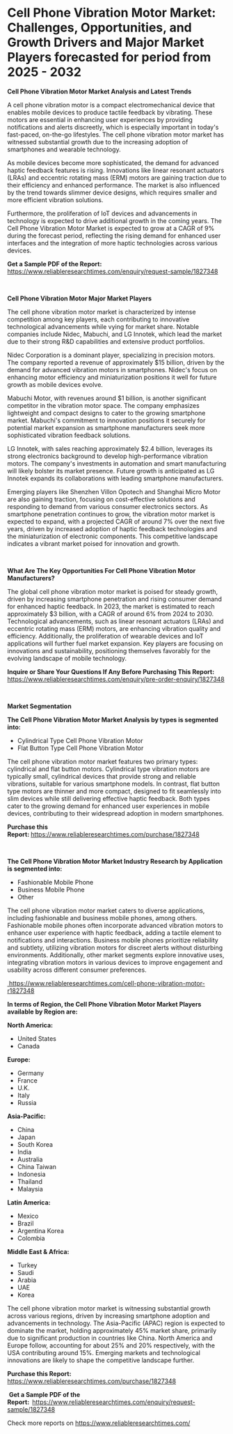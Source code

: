 <p><h1>Cell Phone Vibration Motor Market: Challenges, Opportunities, and Growth Drivers and Major Market Players forecasted for period from 2025 - 2032</h1></p><p><strong>Cell Phone Vibration Motor Market Analysis and Latest Trends</strong></p>
<p><p>A cell phone vibration motor is a compact electromechanical device that enables mobile devices to produce tactile feedback by vibrating. These motors are essential in enhancing user experiences by providing notifications and alerts discreetly, which is especially important in today's fast-paced, on-the-go lifestyles. The cell phone vibration motor market has witnessed substantial growth due to the increasing adoption of smartphones and wearable technology. </p><p>As mobile devices become more sophisticated, the demand for advanced haptic feedback features is rising. Innovations like linear resonant actuators (LRAs) and eccentric rotating mass (ERM) motors are gaining traction due to their efficiency and enhanced performance. The market is also influenced by the trend towards slimmer device designs, which requires smaller and more efficient vibration solutions.</p><p>Furthermore, the proliferation of IoT devices and advancements in technology is expected to drive additional growth in the coming years. The Cell Phone Vibration Motor Market is expected to grow at a CAGR of 9% during the forecast period, reflecting the rising demand for enhanced user interfaces and the integration of more haptic technologies across various devices.</p></p>
<p><strong>Get a Sample PDF of the Report:&nbsp;</strong> <a href="https://www.reliableresearchtimes.com/enquiry/request-sample/1827348?utm_campaign=3167&utm_medium=2&utm_source=Github&utm_content=ia&utm_term=06042025&utm_id=cell-phone-vibration-motor">https://www.reliableresearchtimes.com/enquiry/request-sample/1827348</a></p>
<p>&nbsp;</p>
<p><strong>Cell Phone Vibration Motor Major Market Players</strong></p>
<p><p>The cell phone vibration motor market is characterized by intense competition among key players, each contributing to innovative technological advancements while vying for market share. Notable companies include Nidec, Mabuchi, and LG Innotek, which lead the market due to their strong R&D capabilities and extensive product portfolios.</p><p>Nidec Corporation is a dominant player, specializing in precision motors. The company reported a revenue of approximately $15 billion, driven by the demand for advanced vibration motors in smartphones. Nidec's focus on enhancing motor efficiency and miniaturization positions it well for future growth as mobile devices evolve.</p><p>Mabuchi Motor, with revenues around $1 billion, is another significant competitor in the vibration motor space. The company emphasizes lightweight and compact designs to cater to the growing smartphone market. Mabuchi's commitment to innovation positions it securely for potential market expansion as smartphone manufacturers seek more sophisticated vibration feedback solutions.</p><p>LG Innotek, with sales reaching approximately $2.4 billion, leverages its strong electronics background to develop high-performance vibration motors. The company's investments in automation and smart manufacturing will likely bolster its market presence. Future growth is anticipated as LG Innotek expands its collaborations with leading smartphone manufacturers.</p><p>Emerging players like Shenzhen Villon Opotech and Shanghai Micro Motor are also gaining traction, focusing on cost-effective solutions and responding to demand from various consumer electronics sectors. As smartphone penetration continues to grow, the vibration motor market is expected to expand, with a projected CAGR of around 7% over the next five years, driven by increased adoption of haptic feedback technologies and the miniaturization of electronic components. This competitive landscape indicates a vibrant market poised for innovation and growth.</p></p>
<p>&nbsp;</p>
<p><strong>What Are The Key Opportunities For Cell Phone Vibration Motor Manufacturers?</strong></p>
<p><p>The global cell phone vibration motor market is poised for steady growth, driven by increasing smartphone penetration and rising consumer demand for enhanced haptic feedback. In 2023, the market is estimated to reach approximately $3 billion, with a CAGR of around 6% from 2024 to 2030. Technological advancements, such as linear resonant actuators (LRAs) and eccentric rotating mass (ERM) motors, are enhancing vibration quality and efficiency. Additionally, the proliferation of wearable devices and IoT applications will further fuel market expansion. Key players are focusing on innovations and sustainability, positioning themselves favorably for the evolving landscape of mobile technology.</p></p>
<p><strong>Inquire or Share Your Questions If Any Before Purchasing This Report:</strong> <a href="https://www.reliableresearchtimes.com/enquiry/pre-order-enquiry/1827348?utm_campaign=3167&utm_medium=2&utm_source=Github&utm_content=ia&utm_term=06042025&utm_id=cell-phone-vibration-motor">https://www.reliableresearchtimes.com/enquiry/pre-order-enquiry/1827348</a></p>
<p>&nbsp;</p>
<p><strong>Market Segmentation</strong></p>
<p><strong>The Cell Phone Vibration Motor Market Analysis by types is segmented into:</strong></p>
<p><ul><li>Cylindrical Type Cell Phone Vibration Motor</li><li>Flat Button Type Cell Phone Vibration Motor</li></ul></p>
<p><p>The cell phone vibration motor market features two primary types: cylindrical and flat button motors. Cylindrical type vibration motors are typically small, cylindrical devices that provide strong and reliable vibrations, suitable for various smartphone models. In contrast, flat button type motors are thinner and more compact, designed to fit seamlessly into slim devices while still delivering effective haptic feedback. Both types cater to the growing demand for enhanced user experiences in mobile devices, contributing to their widespread adoption in modern smartphones.</p></p>
<p><strong>Purchase this Report:&nbsp;</strong><a href="https://www.reliableresearchtimes.com/purchase/1827348?utm_campaign=3167&utm_medium=2&utm_source=Github&utm_content=ia&utm_term=06042025&utm_id=cell-phone-vibration-motor">https://www.reliableresearchtimes.com/purchase/1827348</a></p>
<p>&nbsp;</p>
<p><strong>The Cell Phone Vibration Motor Market Industry Research by Application is segmented into:</strong></p>
<p><ul><li>Fashionable Mobile Phone</li><li>Business Mobile Phone</li><li>Other</li></ul></p>
<p><p>The cell phone vibration motor market caters to diverse applications, including fashionable and business mobile phones, among others. Fashionable mobile phones often incorporate advanced vibration motors to enhance user experience with haptic feedback, adding a tactile element to notifications and interactions. Business mobile phones prioritize reliability and subtlety, utilizing vibration motors for discreet alerts without disturbing environments. Additionally, other market segments explore innovative uses, integrating vibration motors in various devices to improve engagement and usability across different consumer preferences.</p></p>
<p><a href="https://www.reliableresearchtimes.com/cell-phone-vibration-motor-r1827348?utm_campaign=3167&utm_medium=2&utm_source=Github&utm_content=ia&utm_term=06042025&utm_id=cell-phone-vibration-motor">&nbsp;https://www.reliableresearchtimes.com/cell-phone-vibration-motor-r1827348</a></p>
<p><strong>In terms of Region, the Cell Phone Vibration Motor Market Players available by Region are:</strong></p>
<p>
    <p> <strong> North America: </strong>
        <ul>
            <li>United States</li>
            <li>Canada</li>
        </ul>
        </p> 
    <p> <strong> Europe: </strong>
        <ul>
            <li>Germany</li>
            <li>France</li>
            <li>U.K.</li>
            <li>Italy</li>
            <li>Russia</li>
        </ul>
        </p> 
    <p> <strong> Asia-Pacific: </strong>
        <ul>
            <li>China</li>
            <li>Japan</li>
            <li>South Korea</li>
            <li>India</li>
            <li>Australia</li>
            <li>China Taiwan</li>
            <li>Indonesia</li>
            <li>Thailand</li>
            <li>Malaysia</li>
        </ul>
        </p> 
    <p> <strong> Latin America: </strong>
        <ul>
            <li>Mexico</li>
            <li>Brazil</li>
            <li>Argentina Korea</li>
            <li>Colombia</li>
        </ul>
        </p> 
    <p> <strong> Middle East & Africa: </strong>
        <ul>
            <li>Turkey</li>
            <li>Saudi</li>
            <li>Arabia</li>
            <li>UAE</li>
            <li>Korea</li>
        </ul>
    </p>
    </p>
<p><p>The cell phone vibration motor market is witnessing substantial growth across various regions, driven by increasing smartphone adoption and advancements in technology. The Asia-Pacific (APAC) region is expected to dominate the market, holding approximately 45% market share, primarily due to significant production in countries like China. North America and Europe follow, accounting for about 25% and 20% respectively, with the USA contributing around 15%. Emerging markets and technological innovations are likely to shape the competitive landscape further.</p></p>
<p><strong>Purchase this Report: </strong><a href="https://www.reliableresearchtimes.com/purchase/1827348?utm_campaign=3167&utm_medium=2&utm_source=Github&utm_content=ia&utm_term=06042025&utm_id=cell-phone-vibration-motor">https://www.reliableresearchtimes.com/purchase/1827348</a></p>
<p>&nbsp;<strong>Get a Sample PDF of the Report:&nbsp;&nbsp;</strong><a href="https://www.reliableresearchtimes.com/enquiry/request-sample/1827348?utm_campaign=3167&utm_medium=2&utm_source=Github&utm_content=ia&utm_term=06042025&utm_id=cell-phone-vibration-motor">https://www.reliableresearchtimes.com/enquiry/request-sample/1827348</a></p>
<p><strong></strong></p>
<p>Check more reports on <a href="https://www.reliableresearchtimes.com/?utm_campaign=3167&utm_medium=2&utm_source=Github&utm_content=ia&utm_term=06042025&utm_id=cell-phone-vibration-motor">https://www.reliableresearchtimes.com/</a></p>